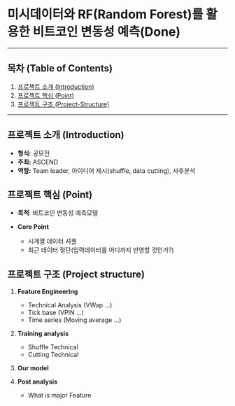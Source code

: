 # 미시데이터와 RF(Random Forest)를 활용한 비트코인 변동성 예측(Done)
---

## 목차 (Table of Contents)

1. [프로젝트 소개 (Introduction)](#프로젝트-소개-introduction)  
2. [프로젝트 핵심 (Point)](#프로젝트-핵심-Point)  
3. [프로젝트 구조 (Project-Structure)](#프로젝트-구조-project-structure)  

---
## 프로젝트 소개 (Introduction)
- **형식:**
  공모전
- **주최:**
  ASCEND
- **역할:** Team leader, 아이디어 제시(shuffle, data cutting), 사후분석

## 프로젝트 핵심 (Point)

- **목적**: 비트코인 변동성 예측모델

- **Core Point**
  - 시계열 데이터 셔플
  - 최근 데이터 절단(입력데이터를 어디까지 반영할 것인가?)


## 프로젝트 구조 (Project structure)


1. **Feature Engineering**
   - Technical Analysis (VWap ...)
   - Tick base (VPIN ...)
   - Time series (Moving average ...)

2. **Training analysis**  
   - Shuffle Technical
   - Cutting Technical

3. **Our model**  

5. **Post analysis**  
   - What is major Feature 


